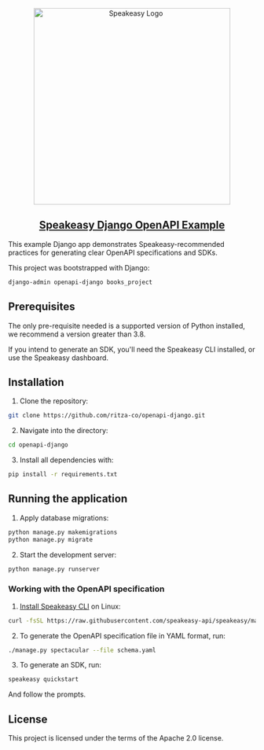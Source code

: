 <div align="center">

<a href="[Speakeasy](https://speakeasyapi.dev/)">
  <img src="https://github.com/speakeasy-api/speakeasy/assets/68016351/e959f81a-b250-4003-8c5c-a45b9463fc95" alt="Speakeasy Logo" width="400">
<h2>Speakeasy Django OpenAPI Example</h2>
</a>

</div>

This example Django app demonstrates Speakeasy-recommended practices for generating clear OpenAPI specifications and SDKs.

This project was bootstrapped with Django:

```bash
django-admin openapi-django books_project
```

## Prerequisites

The only pre-requisite needed is a supported version of Python installed, we recommend a version greater than 3.8.

If you intend to generate an SDK, you'll need the Speakeasy CLI installed, or use the Speakeasy dashboard.

## Installation

1. Clone the repository:

```bash
git clone https://github.com/ritza-co/openapi-django.git
```

2. Navigate into the directory:

```bash
cd openapi-django
```

3. Install all dependencies with:

```bash
pip install -r requirements.txt
```

## Running the application

1. Apply database migrations:

```bash
python manage.py makemigrations
python manage.py migrate
```

2. Start the development server:

```bash
python manage.py runserver
```

### Working with the OpenAPI specification

1. [Install Speakeasy CLI](https://github.com/speakeasy-api/speakeasy#installation) on Linux:

```bash
curl -fsSL https://raw.githubusercontent.com/speakeasy-api/speakeasy/main/install.sh | sh
```

2. To generate the OpenAPI specification file in YAML format, run:

```bash
./manage.py spectacular --file schema.yaml
```

3. To generate an SDK, run:

```bash
speakeasy quickstart
```

And follow the prompts.

## License

This project is licensed under the terms of the Apache 2.0 license.
